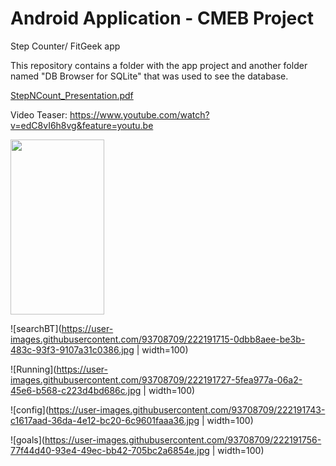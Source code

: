 # Android Application - CMEB Project
Step Counter/ FitGeek app

This repository contains a folder with the app project and another folder named "DB Browser for SQLite" that was used to see the database.

[StepNCount_Presentation.pdf](https://github.com/marianacalado/CMEB-Project/files/10247892/StepNCount_Presentation.pdf)

Video Teaser: https://www.youtube.com/watch?v=edC8vI6h8vg&feature=youtu.be

<img src="https://i.imgur.com/ZWnhY9T.png](https://user-images.githubusercontent.com/93708709/222200898-a4d331bd-e6a4-419d-8888-9d3bba049b67.jpg" width="150" height="280">

![searchBT](https://user-images.githubusercontent.com/93708709/222191715-0dbb8aee-be3b-483c-93f3-9107a31c0386.jpg | width=100)

![Running](https://user-images.githubusercontent.com/93708709/222191727-5fea977a-06a2-45e6-b568-c223d4bd686c.jpg | width=100)

![config](https://user-images.githubusercontent.com/93708709/222191743-c1617aad-36da-4e12-bc20-6c9601faaa36.jpg | width=100)

![goals](https://user-images.githubusercontent.com/93708709/222191756-77f44d40-93e4-49ec-bb42-705bc2a6854e.jpg | width=100)
